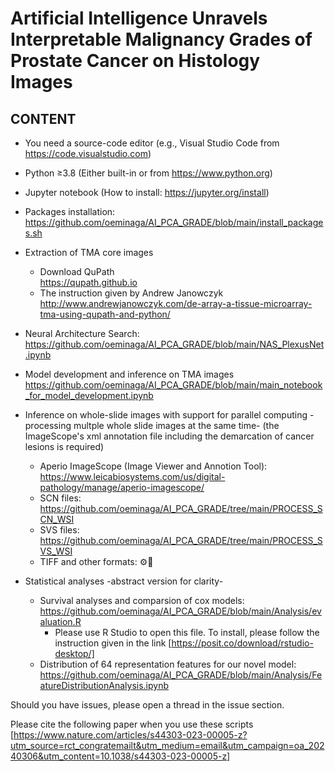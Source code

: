 # Artificial Intelligence Unravels Interpretable Malignancy Grades of Prostate Cancer on Histology Images

## CONTENT
* You need a source-code editor (e.g., Visual Studio Code from https://code.visualstudio.com)
* Python ≥3.8 (Either built-in or from https://www.python.org)
* Jupyter notebook (How to install: https://jupyter.org/install)

* Packages installation:
</br>https://github.com/oeminaga/AI_PCA_GRADE/blob/main/install_packages.sh</br>

* Extraction of TMA core images
   * Download QuPath </br> https://qupath.github.io
   * The instruction given by Andrew Janowczyk</br>http://www.andrewjanowczyk.com/de-array-a-tissue-microarray-tma-using-qupath-and-python/</br>

* Neural Architecture Search:
</br>https://github.com/oeminaga/AI_PCA_GRADE/blob/main/NAS_PlexusNet.ipynb</br>

* Model development and inference on TMA images
</br>https://github.com/oeminaga/AI_PCA_GRADE/blob/main/main_notebook_for_model_development.ipynb</br>

* Inference on whole-slide images with support for parallel computing -processing multple whole slide images at the same time- (the ImageScope's xml annotation file including the demarcation of cancer lesions is required)
   * Aperio ImageScope (Image Viewer and Annotion Tool): </br>https://www.leicabiosystems.com/us/digital-pathology/manage/aperio-imagescope/</br>
   * SCN files: </br>https://github.com/oeminaga/AI_PCA_GRADE/tree/main/PROCESS_SCN_WSI
   * SVS files: </br>https://github.com/oeminaga/AI_PCA_GRADE/tree/main/PROCESS_SVS_WSI</br>
   * TIFF and other formats: ⚙️🚧

* Statistical analyses -abstract version for clarity- </br>
  * Survival analyses and comparsion of cox models:
    </br>https://github.com/oeminaga/AI_PCA_GRADE/blob/main/Analysis/evaluation.R</br>
      - Please use R Studio to open this file. To install, please follow the instruction given in the link [https://posit.co/download/rstudio-desktop/]
  * Distribution of 64 representation features for our novel model:</br>
    https://github.com/oeminaga/AI_PCA_GRADE/blob/main/Analysis/FeatureDistributionAnalysis.ipynb</br>

Should you have issues, please open a thread in the issue section.

Please cite the following paper when you use these scripts
[https://www.nature.com/articles/s44303-023-00005-z?utm_source=rct_congratemailt&utm_medium=email&utm_campaign=oa_20240306&utm_content=10.1038/s44303-023-00005-z]
